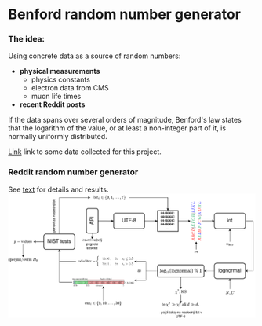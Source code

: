 # Benford random number generator

### The idea:
Using concrete data as a source of random numbers:
- **physical measurements**
  - physics constants
  - electron data from CMS
  - muon life times
- **recent Reddit posts**

If the data spans over several orders of magnitude, Benford's law states that the logarithm of the value, or at least a non-integer part of it, is normally uniformly distributed.

[Link](https://www.kaggle.com/datasets/thunderz/a-month-of-askreddit) link to some data collected for this project.

### Reddit random number generator
See [text](src/porocilo/main.pdf) for details and results.
![reddit rng](src/porocilo/images/text_rng_postopek.png)
